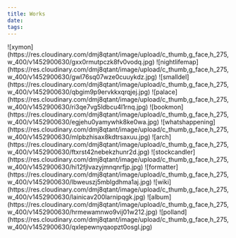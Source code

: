 ```yaml
---
title: Works
date:
tags:
---
```


<span>
![xymon](https://res.cloudinary.com/dmj8qtant/image/upload/c_thumb,g_face,h_275,w_400/v1452900630/gxx0rmutpczk8fv0vodq.jpg)
![nightlifemap](https://res.cloudinary.com/dmj8qtant/image/upload/c_thumb,g_face,h_275,w_400/v1452900630/gwl76sq07wze0cuuykdz.jpg)
![smalldel](https://res.cloudinary.com/dmj8qtant/image/upload/c_thumb,g_face,h_275,w_400/v1452900630/qbgim9p9ervkkxqrqjej.jpg)
![palace](https://res.cloudinary.com/dmj8qtant/image/upload/c_thumb,g_face,h_275,w_400/v1452900630/ri3qe7vg5ldbcu4l1rnq.jpg)
![bookmon](https://res.cloudinary.com/dmj8qtant/image/upload/c_thumb,g_face,h_275,w_400/v1452900630/egjehu0yamywhk8ke0wa.jpg)
![whatshappening](https://res.cloudinary.com/dmj8qtant/image/upload/c_thumb,g_face,h_275,w_400/v1452900630/mlpbzhisax8kdtrsaxuu.jpg)
![arch](https://res.cloudinary.com/dmj8qtant/image/upload/c_thumb,g_face,h_275,w_400/v1452900630/ftxrst42nebekzhunr2d.jpg)
![stockcandler](https://res.cloudinary.com/dmj8qtant/image/upload/c_thumb,g_face,h_275,w_400/v1452900630/hi12fjlvazyjmnqnrfjp.jpg)
![formatter](https://res.cloudinary.com/dmj8qtant/image/upload/c_thumb,g_face,h_275,w_400/v1452900630/lbweuszj5mblgdhma1aj.jpg)
![wiki](https://res.cloudinary.com/dmj8qtant/image/upload/c_thumb,g_face,h_275,w_400/v1452900630/lainicav200larnipqgk.jpg)
![album](https://res.cloudinary.com/dmj8qtant/image/upload/c_thumb,g_face,h_275,w_400/v1452900630/hrmewamnwo9vij01w212.jpg)
![polland](https://res.cloudinary.com/dmj8qtant/image/upload/c_thumb,g_face,h_275,w_400/v1452900630/qxlepewnyqaopzt0osgl.jpg)
</span>

<section style="display:none">
<article name="xymon" title="Xymon" year="2015">
Xylophone-themed version of the classic Simon Game.
</article>
<article name="nightlifemap" title="Nightlife Map" year="2016">
Search local bars and nightlife with Yelp, presented on a night-themed Leaflet map.
</article>
<article name="smalldel" title="The Smalldel Project" year="2015">
The 'ultimate site analysis and conceptual design tool' for architects and developers, Smalldel seeks to merge the worlds of mapping and building modeling, with a touch of inspiration from video game design.
</article>
<article name="palace" title="Palace" year="2016">
Card Game app based off popular "Palace" card game.
</article>
<article name="bookmon" title="Bookmon" year="2016">
Book-collecting and trading game built with client-side routing with AngularJS and NodeJS/MongoDB.
</article>
<article name="whatshappening" title="What's Happening?" year="2015">
"AirBnb for Adventurers" - A social media site aiming to equip travelers with information and equipment from locals residents. Startup Weekend San Luis Obispo 2015 project.
</article>
<article name="arch" title="Arch. Showcase" year="2016">
Showcase of projects I worked on back in Architecture school. Custom-built mini-site for each project.
</article>
<article name="stockcandler" title="StockCandler" year="2016">
Stock-market ticker tracker that displays a large representation of a stock's movement for the current day.
</article>
<article name="formatter" title="Tree of Savior Formatter" year="2015">
Text simulator application made to aid the localization of a Korean online game. Used for debugging and formatting text to fit the game interface.
</article>
<article name="wiki" title="Wiki Searcher" year="2015">
Quick-search Wikipedia via the Wikipedia API for relevant articles.
</article>
<article name="album" title="Album-land" year="2016">
Gallery organizer app where users can collect images into a Pinterest-style wall via url into folders around a theme.
</article>
<article name="polland" title="Poll-land" year="2016">
Simple Polling App with NodeJS and MongoDB.
</article>
<article name="tictactoe" title="Tic Tac Toe" year="2015">
Grid-styled Tic Tac Toe game with excellent AI
</article>
<article name="imgsearcher" title="Image Searcher" year="2016">
Searches images via the Bing image search API and displays it in gallery format.
</article>
</section>